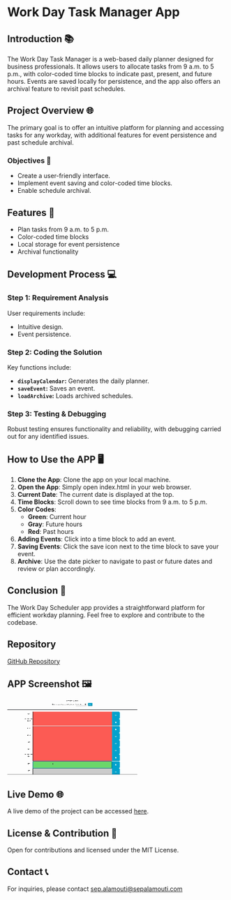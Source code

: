 # Work Day Task Manager App

## Introduction 📚

The Work Day Task Manager is a web-based daily planner designed for business professionals. It allows users to allocate tasks from 9 a.m. to 5 p.m., with color-coded time blocks to indicate past, present, and future hours. Events are saved locally for persistence, and the app also offers an archival feature to revisit past schedules.

## Project Overview 🌐

The primary goal is to offer an intuitive platform for planning and accessing tasks for any workday, with additional features for event persistence and past schedule archival.

### Objectives 🎯

- Create a user-friendly interface.
- Implement event saving and color-coded time blocks.
- Enable schedule archival.

## Features 📝

- Plan tasks from 9 a.m. to 5 p.m.
- Color-coded time blocks
- Local storage for event persistence
- Archival functionality

## Development Process 💻

### Step 1: Requirement Analysis

User requirements include:
- Intuitive design.
- Event persistence.

### Step 2: Coding the Solution

Key functions include:

- **`displayCalendar`:** Generates the daily planner.
- **`saveEvent`:** Saves an event.
- **`loadArchive`:** Loads archived schedules.

### Step 3: Testing & Debugging

Robust testing ensures functionality and reliability, with debugging carried out for any identified issues.

## How to Use the APP 🖥️

1. **Clone the App**: Clone the app on your local machine.
1. **Open the App**: Simply open index.html in your web browser.
2. **Current Date**: The current date is displayed at the top.
3. **Time Blocks**: Scroll down to see time blocks from 9 a.m. to 5 p.m.
4. **Color Codes**:
    - **Green**: Current hour
    - **Gray**: Future hours
    - **Red**: Past hours
5. **Adding Events**: Click into a time block to add an event.
6. **Saving Events**: Click the save icon next to the time block to save your event.
7. **Archive**: Use the date picker to navigate to past or future dates and review or plan accordingly.

## Conclusion 🏁

The Work Day Scheduler app provides a straightforward platform for efficient workday planning. Feel free to explore and contribute to the codebase.

## Repository
[GitHub Repository](https://github.com/MrSep01/Work-Day-Task-Manager)


## APP Screenshot 🖼️

![App-Demo](./assets/images/Work-task-manager.gif)

## Live Demo 🌐
A live demo of the project can be accessed [here](https://mrsep01.github.io/Work-Day-Task-Manager).


## License & Contribution 📜

Open for contributions and licensed under the MIT License.

## Contact 📞

For inquiries, please contact sep.alamouti@sepalamouti.com